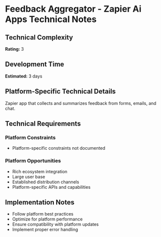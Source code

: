 # Feedback Aggregator - Zapier Ai Apps Technical Notes

## Technical Complexity
**Rating:** 3

## Development Time
**Estimated:** 3 days

## Platform-Specific Technical Details
Zapier app that collects and summarizes feedback from forms, emails, and chat.

## Technical Requirements

### Platform Constraints
- Platform-specific constraints not documented

### Platform Opportunities
- Rich ecosystem integration
- Large user base
- Established distribution channels
- Platform-specific APIs and capabilities

## Implementation Notes
- Follow platform best practices
- Optimize for platform performance
- Ensure compatibility with platform updates
- Implement proper error handling
